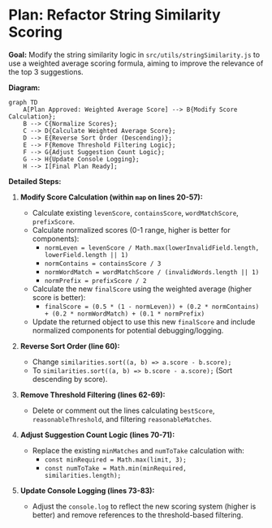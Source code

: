 # Plan: Refactor String Similarity Scoring

**Goal:** Modify the string similarity logic in `src/utils/stringSimilarity.js` to use a weighted average scoring formula, aiming to improve the relevance of the top 3 suggestions.

**Diagram:**

```mermaid
graph TD
    A[Plan Approved: Weighted Average Score] --> B{Modify Score Calculation};
    B --> C{Normalize Scores};
    C --> D{Calculate Weighted Average Score};
    D --> E{Reverse Sort Order (Descending)};
    E --> F{Remove Threshold Filtering Logic};
    F --> G{Adjust Suggestion Count Logic};
    G --> H{Update Console Logging};
    H --> I[Final Plan Ready];
```

**Detailed Steps:**

1.  **Modify Score Calculation (within `map` on lines 20-57):**

    - Calculate existing `levenScore`, `containsScore`, `wordMatchScore`, `prefixScore`.
    - Calculate normalized scores (0-1 range, higher is better for components):
      - `normLeven = levenScore / Math.max(lowerInvalidField.length, lowerField.length || 1)`
      - `normContains = containsScore / 3`
      - `normWordMatch = wordMatchScore / (invalidWords.length || 1)`
      - `normPrefix = prefixScore / 2`
    - Calculate the new `finalScore` using the weighted average (higher score is better):
      - `finalScore = (0.5 * (1 - normLeven)) + (0.2 * normContains) + (0.2 * normWordMatch) + (0.1 * normPrefix)`
    - Update the returned object to use this new `finalScore` and include normalized components for potential debugging/logging.

2.  **Reverse Sort Order (line 60):**

    - Change `similarities.sort((a, b) => a.score - b.score);`
    - To `similarities.sort((a, b) => b.score - a.score);` (Sort descending by score).

3.  **Remove Threshold Filtering (lines 62-69):**

    - Delete or comment out the lines calculating `bestScore`, `reasonableThreshold`, and filtering `reasonableMatches`.

4.  **Adjust Suggestion Count Logic (lines 70-71):**

    - Replace the existing `minMatches` and `numToTake` calculation with:
      - `const minRequired = Math.max(limit, 3);`
      - `const numToTake = Math.min(minRequired, similarities.length);`

5.  **Update Console Logging (lines 73-83):**
    - Adjust the `console.log` to reflect the new scoring system (higher is better) and remove references to the threshold-based filtering.
